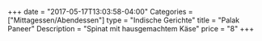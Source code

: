 +++
date = "2017-05-17T13:03:58-04:00"
Categories = ["Mittagessen/Abendessen"]
type = "Indische Gerichte"
title = "Palak Paneer"
Description = "Spinat mit hausgemachtem Käse"
price = "8"
+++
